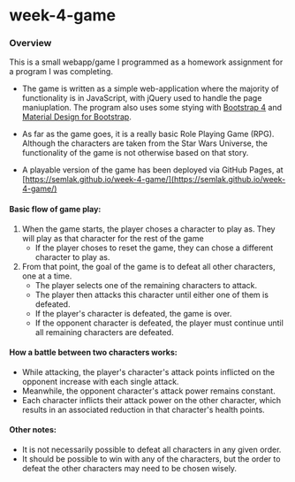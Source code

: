 # week-4-game

### Overview

This is a small webapp/game I programmed as a homework assignment for a program I was completing. 

* The game is written as a simple web-application where the majority of functionality is in JavaScript, with jQuery used to handle the page maniuplation. The program also uses some stying with [Bootstrap 4](https://getbootstrap.com/) and [Material Design for Bootstrap](https://mdbootstrap.com/components/cards/).

* As far as the game goes, it is a really basic Role Playing Game (RPG). Although the characters are taken from the Star Wars Universe, the functionality of the game is not otherwise based on that story.

* A playable version of the game has been deployed via GitHub Pages, at [https://semlak.github.io/week-4-game/](https://semlak.github.io/week-4-game/)

#### Basic flow of game play: 
1. When the game starts, the player choses a character to play as. They will play as that character for the rest of the game
	* If the player choses to reset the game, they can chose a different character to play as.
2. From that point, the goal of the game is to defeat all other characters, one at a time.
	* The player selects one of the remaining characters to attack.
	* The player then attacks this character until either one of them is defeated.
	* If the player's character is defeated, the game is over.
	* If the opponent character is defeated, the player must continue until all remaining characters are defeated.

#### How a battle between two characters works:
* While attacking, the player's character's attack points inflicted on the opponent increase with each single attack. 
* Meanwhile, the opponent character's attack power remains constant. 
* Each character inflicts their attack power on the other character, which results in an associated reduction in that character's health points.

#### Other notes:
* It is not necessarily possible to defeat all characters in any given order.
* It should be possible to win with any of the characters, but the order to defeat the other characters may need to be chosen wisely.